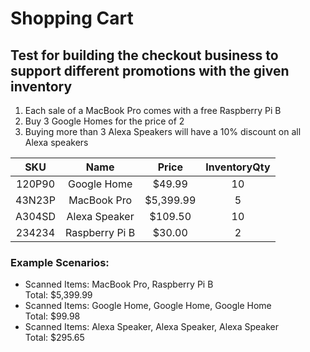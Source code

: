 #  Shopping Cart 

## Test for building the checkout business to support different promotions with the given inventory

 1. Each sale of a MacBook Pro comes with a free Raspberry Pi B 
 2. Buy 3 Google Homes for the price of 2 
 3.  Buying more than 3 Alexa Speakers will have a 10% discount on all Alexa speakers 


| SKU | Name | Price | InventoryQty |
|:---:|:----:|:-----:|:------------:|
| 120P90 | Google Home | $49.99 | 10 |
| 43N23P | MacBook Pro | $5,399.99 | 5 |
| A304SD | Alexa Speaker | $109.50 | 10 |
| 234234 | Raspberry Pi B | $30.00 | 2 |

### Example Scenarios: 

* Scanned Items: MacBook Pro, Raspberry Pi B  <br>
   Total: $5,399.99 
* Scanned Items: Google Home, Google Home, Google Home  <br>
   Total: $99.98 
* Scanned Items: Alexa Speaker, Alexa Speaker, Alexa Speaker   <br>
   Total: $295.65 
